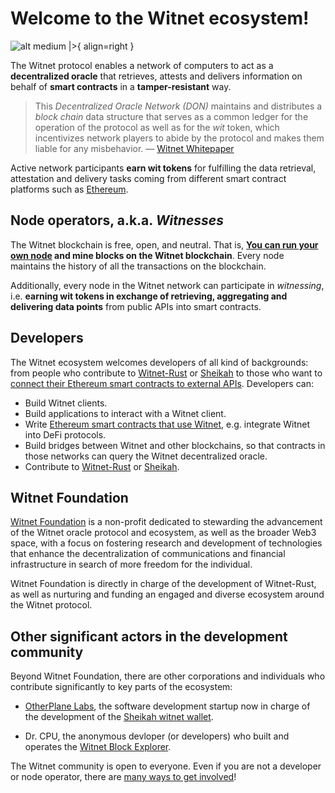 # Welcome to the Witnet ecosystem!

![alt medium |>][apis-illustration]{ align=right }

The Witnet protocol enables a network of computers to act as a
**decentralized oracle** that retrieves, attests and delivers
information on behalf of **smart contracts** in a **tamper-resistant**
way.

> This _Decentralized Oracle Network (DON)_ maintains and distributes a
> _block chain_ data structure that serves as a common ledger for the
> operation of the protocol as well as for the _wit_ token, which 
> incentivizes network players to abide by the protocol
> and makes them liable for any misbehavior. —
> [Witnet Whitepaper][whitepaper]

Active network participants **earn wit tokens** for fulfilling the data
retrieval, attestation and delivery tasks coming from different smart
contract platforms such as [Ethereum][ethereum].

## Node operators, a.k.a. *Witnesses*
The Witnet blockchain is free, open, and neutral. That is,
**[You can run your own node][run-a-node] and mine blocks on the Witnet
blockchain**. Every node maintains the history of all the transactions
on the blockchain.

Additionally, every node in the Witnet network can participate in
*witnessing*, i.e. **earning wit tokens in exchange of retrieving,
aggregating and delivering data points** from public APIs into smart
contracts.

## Developers

The Witnet ecosystem welcomes developers of all kind of backgrounds:
from people who contribute to [Witnet-Rust] or [Sheikah] to those who
want to
[connect their Ethereum smart contracts to external APIs][ethereum].
Developers can:

- Build Witnet clients.
- Build applications to interact with a Witnet client.
- Write [Ethereum smart contracts that use Witnet][ethereum], e.g.
  integrate Witnet into DeFi protocols.
- Build bridges between Witnet and other blockchains, so that contracts
  in those networks can query the Witnet decentralized oracle.
- Contribute to [Witnet-Rust] or [Sheikah].

## Witnet Foundation

[Witnet Foundation] is a non-profit dedicated to stewarding the
advancement of the Witnet oracle protocol and ecosystem, as well as
the broader Web3 space, with a focus on fostering research and development
of technologies that enhance the decentralization of communications and
financial infrastructure in search of more freedom for the individual.

Witnet Foundation is directly in charge of the development of Witnet-Rust,
as well as nurturing and funding an engaged and diverse ecosystem around
the Witnet protocol.

## Other significant actors in the development community

Beyond Witnet Foundation, there are other corporations and individuals
who contribute significantly to key parts of the ecosystem:

- [OtherPlane Labs], the software development startup now in charge of
  the development of the [Sheikah witnet wallet][sheikah].

- Dr. CPU, the anonymous devloper (or developers) who built and
  operates the [Witnet Block Explorer].

The Witnet community is open to everyone. Even if you are not a
developer or node operator, there are
[many ways to get involved][contributing]!

[apis-illustration]: assets/images/APIs.svg
[ethereum]: try/use-from-ethereum
[whitepaper]: https://witnet.io/witnet-whitepaper.pdf
[run-a-node]: /try/run-a-node
[contributing]: /developer/contributing
[Witnet-Rust]: https://github.com/witnet/witnet-rust
[Sheikah]: https://sheikah.app
[Witnet Foundation]: https://witnet.foundation
[OtherPlane Labs]: https://otherplane.com
[Witnet Block Explorer]: https://witnet.network